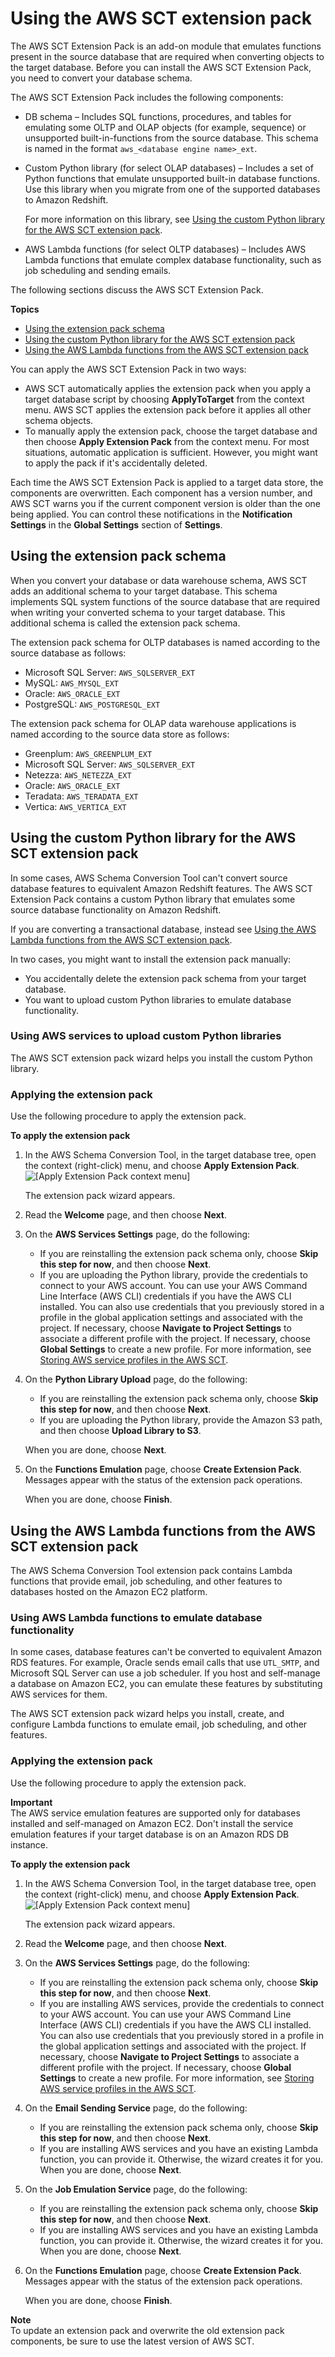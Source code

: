 # Using the AWS SCT extension pack<a name="CHAP_ExtensionPack"></a>

The AWS SCT Extension Pack is an add\-on module that emulates functions present in the source database that are required when converting objects to the target database\. Before you can install the AWS SCT Extension Pack, you need to convert your database schema\. 

The AWS SCT Extension Pack includes the following components:
+ DB schema – Includes SQL functions, procedures, and tables for emulating some OLTP and OLAP objects \(for example, sequence\) or unsupported built\-in\-functions from the source database\. This schema is named in the format `aws_<database engine name>_ext`\. 
+ Custom Python library \(for select OLAP databases\) – Includes a set of Python functions that emulate unsupported built\-in database functions\. Use this library when you migrate from one of the supported databases to Amazon Redshift\. 

  For more information on this library, see [Using the custom Python library for the AWS SCT extension pack](#CHAP_ExtensionPack.DW)\.
+ AWS Lambda functions \(for select OLTP databases\) – Includes AWS Lambda functions that emulate complex database functionality, such as job scheduling and sending emails\. 

The following sections discuss the AWS SCT Extension Pack\.

**Topics**
+ [Using the extension pack schema](#CHAP_ExtensionPack.Schema)
+ [Using the custom Python library for the AWS SCT extension pack](#CHAP_ExtensionPack.DW)
+ [Using the AWS Lambda functions from the AWS SCT extension pack](#CHAP_ExtensionPack.OLTP)

You can apply the AWS SCT Extension Pack in two ways:
+ AWS SCT automatically applies the extension pack when you apply a target database script by choosing **ApplyToTarget** from the context menu\. AWS SCT applies the extension pack before it applies all other schema objects\.
+ To manually apply the extension pack, choose the target database and then choose **Apply Extension Pack** from the context menu\. For most situations, automatic application is sufficient\. However, you might want to apply the pack if it's accidentally deleted\. 

Each time the AWS SCT Extension Pack is applied to a target data store, the components are overwritten\. Each component has a version number, and AWS SCT warns you if the current component version is older than the one being applied\. You can control these notifications in the **Notification Settings** in the **Global Settings** section of **Settings**\.

## Using the extension pack schema<a name="CHAP_ExtensionPack.Schema"></a>

When you convert your database or data warehouse schema, AWS SCT adds an additional schema to your target database\. This schema implements SQL system functions of the source database that are required when writing your converted schema to your target database\. This additional schema is called the extension pack schema\.

The extension pack schema for OLTP databases is named according to the source database as follows: 
+ Microsoft SQL Server: `AWS_SQLSERVER_EXT`
+ MySQL: `AWS_MYSQL_EXT`
+ Oracle: `AWS_ORACLE_EXT`
+ PostgreSQL: `AWS_POSTGRESQL_EXT`

The extension pack schema for OLAP data warehouse applications is named according to the source data store as follows: 
+ Greenplum: `AWS_GREENPLUM_EXT`
+ Microsoft SQL Server: `AWS_SQLSERVER_EXT`
+ Netezza: `AWS_NETEZZA_EXT`
+ Oracle: `AWS_ORACLE_EXT`
+ Teradata: `AWS_TERADATA_EXT`
+ Vertica: `AWS_VERTICA_EXT`

## Using the custom Python library for the AWS SCT extension pack<a name="CHAP_ExtensionPack.DW"></a>

In some cases, AWS Schema Conversion Tool can't convert source database features to equivalent Amazon Redshift features\. The AWS SCT Extension Pack contains a custom Python library that emulates some source database functionality on Amazon Redshift\. 

If you are converting a transactional database, instead see [Using the AWS Lambda functions from the AWS SCT extension pack](#CHAP_ExtensionPack.OLTP)\. 

In two cases, you might want to install the extension pack manually: 
+ You accidentally delete the extension pack schema from your target database\. 
+ You want to upload custom Python libraries to emulate database functionality\. 

### Using AWS services to upload custom Python libraries<a name="CHAP_ExtensionPack.DW.Services"></a>

The AWS SCT extension pack wizard helps you install the custom Python library\. 

### Applying the extension pack<a name="CHAP_ExtensionPack.DW.Installing"></a>

Use the following procedure to apply the extension pack\. 

**To apply the extension pack**

1. In the AWS Schema Conversion Tool, in the target database tree, open the context \(right\-click\) menu, and choose **Apply Extension Pack**\.   
![\[Apply Extension Pack context menu\]](http://docs.aws.amazon.com/SchemaConversionTool/latest/userguide/images/extension-pack-context.png)

   The extension pack wizard appears\. 

1. Read the **Welcome** page, and then choose **Next**\. 

1. On the **AWS Services Settings** page, do the following: 
   + If you are reinstalling the extension pack schema only, choose **Skip this step for now**, and then choose **Next**\. 
   + If you are uploading the Python library, provide the credentials to connect to your AWS account\. You can use your AWS Command Line Interface \(AWS CLI\) credentials if you have the AWS CLI installed\. You can also use credentials that you previously stored in a profile in the global application settings and associated with the project\. If necessary, choose **Navigate to Project Settings** to associate a different profile with the project\. If necessary, choose **Global Settings** to create a new profile\. For more information, see [Storing AWS service profiles in the AWS SCT](CHAP_UserInterface.md#CHAP_UserInterface.Profiles)\. 

1. On the **Python Library Upload** page, do the following: 
   + If you are reinstalling the extension pack schema only, choose **Skip this step for now**, and then choose **Next**\. 
   + If you are uploading the Python library, provide the Amazon S3 path, and then choose **Upload Library to S3**\. 

   When you are done, choose **Next**\. 

1. On the **Functions Emulation** page, choose **Create Extension Pack**\. Messages appear with the status of the extension pack operations\. 

   When you are done, choose **Finish**\. 

## Using the AWS Lambda functions from the AWS SCT extension pack<a name="CHAP_ExtensionPack.OLTP"></a>

The AWS Schema Conversion Tool extension pack contains Lambda functions that provide email, job scheduling, and other features to databases hosted on the Amazon EC2 platform\.

### Using AWS Lambda functions to emulate database functionality<a name="CHAP_ExtensionPack.OLTP.Services"></a>

In some cases, database features can't be converted to equivalent Amazon RDS features\. For example, Oracle sends email calls that use `UTL_SMTP`, and Microsoft SQL Server can use a job scheduler\. If you host and self\-manage a database on Amazon EC2, you can emulate these features by substituting AWS services for them\. 

The AWS SCT extension pack wizard helps you install, create, and configure Lambda functions to emulate email, job scheduling, and other features\. 

### Applying the extension pack<a name="CHAP_ExtensionPack.OLTP.Installing"></a>

Use the following procedure to apply the extension pack\. 

**Important**  
The AWS service emulation features are supported only for databases installed and self\-managed on Amazon EC2\. Don't install the service emulation features if your target database is on an Amazon RDS DB instance\. 

**To apply the extension pack**

1. In the AWS Schema Conversion Tool, in the target database tree, open the context \(right\-click\) menu, and choose **Apply Extension Pack**\.   
![\[Apply Extension Pack context menu\]](http://docs.aws.amazon.com/SchemaConversionTool/latest/userguide/images/extension-pack-context.png)

   The extension pack wizard appears\. 

1. Read the **Welcome** page, and then choose **Next**\. 

1. On the **AWS Services Settings** page, do the following: 
   + If you are reinstalling the extension pack schema only, choose **Skip this step for now**, and then choose **Next**\. 
   + If you are installing AWS services, provide the credentials to connect to your AWS account\. You can use your AWS Command Line Interface \(AWS CLI\) credentials if you have the AWS CLI installed\. You can also use credentials that you previously stored in a profile in the global application settings and associated with the project\. If necessary, choose **Navigate to Project Settings** to associate a different profile with the project\. If necessary, choose **Global Settings** to create a new profile\. For more information, see [Storing AWS service profiles in the AWS SCT](CHAP_UserInterface.md#CHAP_UserInterface.Profiles)\. 

1. On the **Email Sending Service** page, do the following: 
   + If you are reinstalling the extension pack schema only, choose **Skip this step for now**, and then choose **Next**\. 
   + If you are installing AWS services and you have an existing Lambda function, you can provide it\. Otherwise, the wizard creates it for you\. When you are done, choose **Next**\. 

1. On the **Job Emulation Service** page, do the following: 
   + If you are reinstalling the extension pack schema only, choose **Skip this step for now**, and then choose **Next**\. 
   + If you are installing AWS services and you have an existing Lambda function, you can provide it\. Otherwise, the wizard creates it for you\. When you are done, choose **Next**\. 

1. On the **Functions Emulation** page, choose **Create Extension Pack**\. Messages appear with the status of the extension pack operations\. 

   When you are done, choose **Finish**\. 

**Note**  
To update an extension pack and overwrite the old extension pack components, be sure to use the latest version of AWS SCT\.